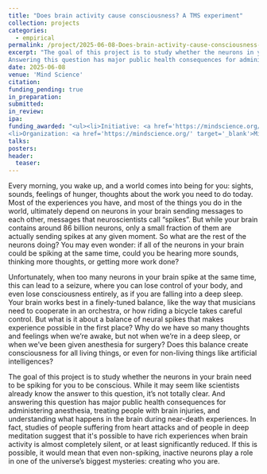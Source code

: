 ```yaml
---
title: "Does brain activity cause consciousness? A TMS experiment"
collection: projects
categories:
  - empirical
permalink: /project/2025-06-08-Does-brain-activity-cause-consciousness-a-tms-experiment
excerpt: "The goal of this project is to study whether the neurons in your brain need to be spiking for you to be conscious.
Answering this question has major public health consequences for administering anesthesia, treating people with brain injuries, and understanding what happens in the brain during near-death experiences."
date: 2025-06-08
venue: 'Mind Science'
citation:
funding_pending: true
in_preparation:
submitted:
in_review:
ipa:
funding_awarded: "<ul><li>Initiative: <a href='https://mindscience.org/brainstorm/' target='_blank'>BrainStorm Neuroscience Pitch Competition</a><b> Semi-finalist</b></li>
<li>Organization: <a href='https://mindscience.org/' target='_blank'>Mind Science</a></li></ul>"
talks:
posters:
header:
  teaser:
---
```

Every morning, you wake up, and a world comes into being for you: sights, sounds, feelings of hunger, thoughts about the work you need to do today. Most of the experiences you have, and most of the things you do in the world, ultimately depend on neurons in your brain sending messages to each other, messages that neuroscientists call “spikes”. But while your brain contains around 86 billion neurons, only a small fraction of them are actually sending spikes at any given moment. So what are the rest of the neurons doing? You may even wonder: if all of the neurons in your brain could be spiking at the same time, could you be hearing more sounds, thinking more thoughts, or getting more work done?

Unfortunately, when too many neurons in your brain spike at the same time, this can lead to a seizure, where you can lose control of your body, and even lose consciousness entirely, as if you are falling into a deep sleep. Your brain works best in a finely-tuned balance, like the way that musicians need to cooperate in an orchestra, or how riding a bicycle takes careful control. But what is it about a balance of neural spikes that makes experience possible in the first place? Why do we have so many thoughts and feelings when we’re awake, but not when we’re in a deep sleep, or when we’ve been given anesthesia for surgery? Does this balance create consciousness for all living things, or even for non-living things like artificial intelligences?

The goal of this project is to study whether the neurons in your brain need to be spiking for you to be conscious. While it may seem like scientists already know the answer to this question, it’s not totally clear. And answering this question has major public health consequences for administering anesthesia, treating people with brain injuries, and understanding what happens in the brain during near-death experiences. In fact, studies of people suffering from heart attacks and of people in deep meditation suggest that it's possible to have rich experiences when brain activity is almost completely silent, or at least significantly reduced. If this is possible, it would mean that even non-spiking, inactive neurons play a role in one of the universe’s biggest mysteries: creating who you are.

<!-- <img src="/images/project_2025-06-08_1.png">
<p style="font-size: smaller"><b>Figure 1</b>. Schematic of a single trial of the experimental design for the TMS condition.</p> -->
